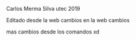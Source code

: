 Carlos Merma Silva 
utec
2019

Editado desde la web
cambios en la web
cambios

mas cambios desde los comandos xd
